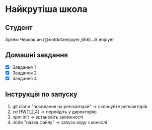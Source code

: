 # Найкрутіша школа 
## Студент
Артем Черкашин (@notdotaenjoyer_666)
JS enjoyer 

## Домашні завдання

- [x] Завдання 1 
- [x] Завдання 2
- [x] Завдання 4

## Інструкція по запуску
1. git clone "посилання на репозиторій" -> склонуйте репозиторій
2. cd HW[1,2,4] -> перейдіть у директорію
3. npm init -> встановіть залежності
4. node "назва файлу" -> запуск коду з консолі
